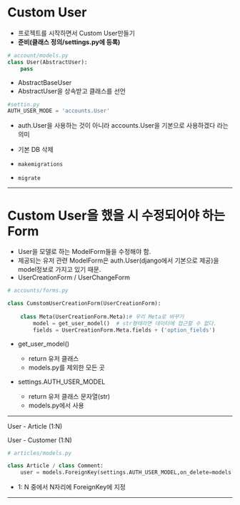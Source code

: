 # Custom User

- 프로젝트를 시작하면서 Custom User만들기
- **준비(클래스 정의/settings.py에 등록)**

```python
# account/models.py
class User(AbstractUser):
    pass
```

- AbstractBaseUser
- AbstractUser을 상속받고 클래스를 선언

```python
#settin.py
AUTH_USER_MODE = 'accounts.User'
```

- auth.User을 사용하는 것이 아니라 accounts.User을 기본으로 사용하겠다 라는 의미

- 기본 DB 삭제
- `makemigrations`
- `migrate`

***

# Custom User을 했을 시 수정되어야 하는 Form

- User을 모델로 하는 ModelForm들을 수정해야 함.
- 제공되는 유저 관련 ModelForm은 auth.User(django에서 기본으로 제공)을 model정보로 가지고 있기 때문.
- UserCreationForm / UserChangeForm

```python
# accounts/forms.py

class CumstomUserCreationForm(UserCreationForm):
    
    class Meta(UserCreationForm.Meta):# 우리 Meta로 바꾸기
        model = get_user_model()  # str형태라면 데이터에 접근할 수 없다.
        fields = UserCreationForm.Meta.fields + ('option_fields')
```

- get_user_model()
  - return 유저 클래스
  - models.py를 제외한 모든 곳



- settings.AUTH_USER_MODEL
  - return 유저 클래스 문자열(str)
  - models.py에서 사용

***

User - Article (1:N)

User - Customer (1:N)

```python
# articles/models.py

class Article / class Comment:
    user = models.ForeignKey(settings.AUTH_USER_MODEL,on_delete=models.CASCADE)
```

- 1: N 중에서 N자리에 ForeignKey에 지정

***



